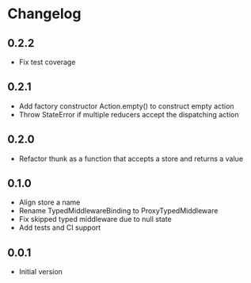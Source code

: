 # Changelog

## 0.2.2
- Fix test coverage

## 0.2.1
- Add factory constructor Action.empty() to construct empty action
- Throw StateError if multiple reducers accept the dispatching action

## 0.2.0
- Refactor thunk as a function that accepts a store and returns a value

## 0.1.0
- Align store a name
- Rename TypedMiddlewareBinding to ProxyTypedMiddleware
- Fix skipped typed middleware due to null state
- Add tests and CI support

## 0.0.1

- Initial version
